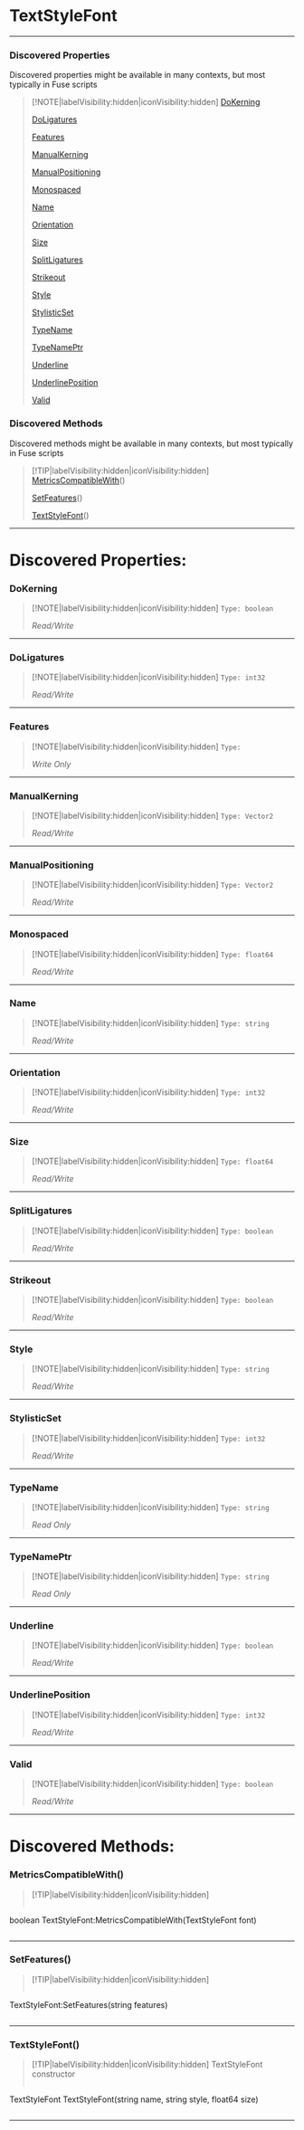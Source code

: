 # TextStyleFont
___
### Discovered Properties  
Discovered properties might be available in many contexts, but most typically in Fuse scripts  
> [!NOTE|labelVisibility:hidden|iconVisibility:hidden]
> [DoKerning](#DoKerning)
>
> [DoLigatures](#DoLigatures)
>
> [Features](#Features)
>
> [ManualKerning](#ManualKerning)
>
> [ManualPositioning](#ManualPositioning)
>
> [Monospaced](#Monospaced)
>
> [Name](#Name)
>
> [Orientation](#Orientation)
>
> [Size](#Size)
>
> [SplitLigatures](#SplitLigatures)
>
> [Strikeout](#Strikeout)
>
> [Style](#Style)
>
> [StylisticSet](#StylisticSet)
>
> [TypeName](#TypeName)
>
> [TypeNamePtr](#TypeNamePtr)
>
> [Underline](#Underline)
>
> [UnderlinePosition](#UnderlinePosition)
>
> [Valid](#Valid)
>
### Discovered Methods  
Discovered methods might be available in many contexts, but most typically in Fuse scripts  
> [!TIP|labelVisibility:hidden|iconVisibility:hidden]
> [MetricsCompatibleWith](#MetricsCompatibleWith)()
>
> [SetFeatures](#SetFeatures)()
>
> [TextStyleFont](#TextStyleFont)()
>
___

# Discovered Properties: <!-- {docsify-ignore} -->

### DoKerning
> [!NOTE|labelVisibility:hidden|iconVisibility:hidden]
> `Type: boolean`
>
> *<span class="read_write">Read/Write</span>*
>
___

### DoLigatures
> [!NOTE|labelVisibility:hidden|iconVisibility:hidden]
> `Type: int32`
>
> *<span class="read_write">Read/Write</span>*
>
___

### Features
> [!NOTE|labelVisibility:hidden|iconVisibility:hidden]
> `Type: `
>
> *<span class="write_only">Write Only</span>*
>
___

### ManualKerning
> [!NOTE|labelVisibility:hidden|iconVisibility:hidden]
> `Type: Vector2`
>
> *<span class="read_write">Read/Write</span>*
>
___

### ManualPositioning
> [!NOTE|labelVisibility:hidden|iconVisibility:hidden]
> `Type: Vector2`
>
> *<span class="read_write">Read/Write</span>*
>
___

### Monospaced
> [!NOTE|labelVisibility:hidden|iconVisibility:hidden]
> `Type: float64`
>
> *<span class="read_write">Read/Write</span>*
>
___

### Name
> [!NOTE|labelVisibility:hidden|iconVisibility:hidden]
> `Type: string`
>
> *<span class="read_write">Read/Write</span>*
>
___

### Orientation
> [!NOTE|labelVisibility:hidden|iconVisibility:hidden]
> `Type: int32`
>
> *<span class="read_write">Read/Write</span>*
>
___

### Size
> [!NOTE|labelVisibility:hidden|iconVisibility:hidden]
> `Type: float64`
>
> *<span class="read_write">Read/Write</span>*
>
___

### SplitLigatures
> [!NOTE|labelVisibility:hidden|iconVisibility:hidden]
> `Type: boolean`
>
> *<span class="read_write">Read/Write</span>*
>
___

### Strikeout
> [!NOTE|labelVisibility:hidden|iconVisibility:hidden]
> `Type: boolean`
>
> *<span class="read_write">Read/Write</span>*
>
___

### Style
> [!NOTE|labelVisibility:hidden|iconVisibility:hidden]
> `Type: string`
>
> *<span class="read_write">Read/Write</span>*
>
___

### StylisticSet
> [!NOTE|labelVisibility:hidden|iconVisibility:hidden]
> `Type: int32`
>
> *<span class="read_write">Read/Write</span>*
>
___

### TypeName
> [!NOTE|labelVisibility:hidden|iconVisibility:hidden]
> `Type: string`
>
> *<span class="read_only">Read Only</span>*
>
___

### TypeNamePtr
> [!NOTE|labelVisibility:hidden|iconVisibility:hidden]
> `Type: string`
>
> *<span class="read_only">Read Only</span>*
>
___

### Underline
> [!NOTE|labelVisibility:hidden|iconVisibility:hidden]
> `Type: boolean`
>
> *<span class="read_write">Read/Write</span>*
>
___

### UnderlinePosition
> [!NOTE|labelVisibility:hidden|iconVisibility:hidden]
> `Type: int32`
>
> *<span class="read_write">Read/Write</span>*
>
___

### Valid
> [!NOTE|labelVisibility:hidden|iconVisibility:hidden]
> `Type: boolean`
>
> *<span class="read_write">Read/Write</span>*
>
___


# Discovered Methods: <!-- {docsify-ignore} -->

### MetricsCompatibleWith()
> [!TIP|labelVisibility:hidden|iconVisibility:hidden]
> ```php
boolean TextStyleFont:MetricsCompatibleWith(TextStyleFont font)
> ```
>
___

### SetFeatures()
> [!TIP|labelVisibility:hidden|iconVisibility:hidden]
> ```php
 TextStyleFont:SetFeatures(string features)
> ```
>
___

### TextStyleFont()
> [!TIP|labelVisibility:hidden|iconVisibility:hidden]
> TextStyleFont constructor
>
> ```php
TextStyleFont TextStyleFont(string name, string style, float64 size)
> ```
>
___

